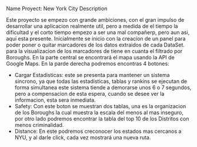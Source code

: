 Name Proyect: New York City Description

Este proyecto se empezo con grande ambiciones, con el gran impulso de desarrollar una aplicacion realmente util, pero a medida de el tiempo la dificultad y el corto tiempo empezo a ser una mal compañerp, pero aun asi, aqui esta presente.
Inicialmente se inicio con la creacion de un panel para poder poner o quitar marcadores de los datos extraidos de cada DataSet. para la visualizacion de los marcadores de tiene en cuanta el filtrado por Boroughs.
En la parte central se encontrará el mapa usando la API de Google Maps. 
En la parde derecha podremos encontras 4 botones:
- Cargar Estadisticas: este se presenta para mantener un sistema sincrono, ya que todas las estadisticas, tablas y rankins se ejecutan de forma simultanea este sistema tiende a demorarse unos 6 o 7 segundos, pero a compensacion de esta espera, cuando se desee ver la informacion, esta sera inmediata.
- Safety: Con este boton se muestran dos tablas, una es la organizacion de los Boroughs la cual muestra la escala del menos al mas inseguro, por otro lado podremos encontrar la tabla del top 10 de los Distritos con menos criminalidad.
- Distance: En este podremos creconocer los estados mas cercanos a NYU, y al darle click, cada vez mostrará una nueva ruta.